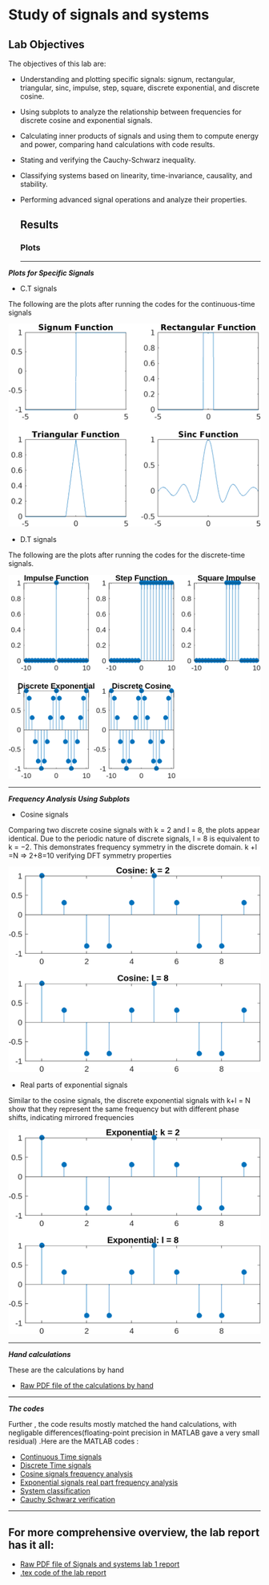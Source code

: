 # Study of signals and systems

## Lab Objectives

 The objectives of this lab are:
- Understanding and plotting specific signals: signum, rectangular, triangular, sinc, impulse, step, square, discrete exponential, and discrete cosine.
- Using subplots to analyze the relationship between frequencies for discrete cosine and exponential signals.
- Calculating inner products of signals and using them to compute energy and power, comparing hand calculations with code results.
- Stating and verifying the Cauchy-Schwarz inequality.
- Classifying systems based on linearity, time-invariance, causality, and stability.
- Performing advanced signal operations and analyze their properties.
  
  ## Results
  ### Plots
  ---
 ***Plots for Specific Signals***
 
 - C.T signals
 
 The following are the plots after running the codes for the continuous-time
 signals

![ Plots for Specific Signals-C.T signals](https://github.com/plochoidysis-ojwege/Signals-and-systems-lab/blob/main/Signals%20and%20systems%20lab%201/Results/Plots/Plot%20of%20%20CT%20signals.png)

 - D.T signals
   
The following are the plots after running the codes for the discrete-time signals.
 
![ Plots for Specific Signals-D.T signals](https://github.com/plochoidysis-ojwege/Signals-and-systems-lab/blob/main/Signals%20and%20systems%20lab%201/Results/Plots/Plot%20of%20DT%20signals.png)

---
***Frequency Analysis Using Subplots***

 - Cosine signals
   
Comparing two discrete cosine signals with k = 2 and l = 8, the plots appear identical. Due to the periodic nature of discrete signals, l = 8 is equivalent to k = −2. This demonstrates frequency symmetry in the discrete domain. k +l =N ⇒ 2+8=10 verifying DFT symmetry properties


![ Frequency Analysis Using Subplots-Cosine signals](https://github.com/plochoidysis-ojwege/Signals-and-systems-lab/blob/main/Signals%20and%20systems%20lab%201/Results/Plots/Plot%20of%20cosine%20signals.png)

 - Real parts of exponential signals


Similar to the cosine signals, the discrete exponential signals with k+l = N show that they represent the same frequency but with different phase shifts, indicating mirrored frequencies

![ Frequency Analysis Using Subplots-Real parts of exponential signals](https://github.com/plochoidysis-ojwege/Signals-and-systems-lab/blob/main/Signals%20and%20systems%20lab%201/Results/Plots/Plot%20of%20exponential%20signals.png)

---
***Hand calculations***

These are the calculations by hand
- [Raw PDF file of the calculations by hand](https://github.com/plochoidysis-ojwege/Signals-and-systems-lab/blob/main/Signals%20and%20systems%20lab%201/Results/calculations%20by%20hand/hands.pdf)

---
***The codes***

Further , the code results mostly matched the hand calculations, with negligable differences(floating-point precision in MATLAB gave a very small residual) .Here are the  MATLAB codes :
- [Continuous Time signals](https://github.com/plochoidysis-ojwege/Signals-and-systems-lab/blob/main/Signals%20and%20systems%20lab%201/Results/matlab%20codes/CT_signals.m)
- [Discrete Time signals](https://github.com/plochoidysis-ojwege/Signals-and-systems-lab/blob/main/Signals%20and%20systems%20lab%201/Results/matlab%20codes/DT_signals.m)
- [Cosine signals frequency analysis](https://github.com/plochoidysis-ojwege/Signals-and-systems-lab/blob/main/Signals%20and%20systems%20lab%201/Results/matlab%20codes/Cosine_signals_frequency_analysis.m)
- [Exponential signals real part frequency analysis](https://github.com/plochoidysis-ojwege/Signals-and-systems-lab/blob/main/Signals%20and%20systems%20lab%201/Results/matlab%20codes/Plot_of_exponential-signals_real_part_frequency_analysis.m)
- [System classification](https://github.com/plochoidysis-ojwege/Signals-and-systems-lab/blob/main/Signals%20and%20systems%20lab%201/Results/matlab%20codes/system_classification.m)
- [Cauchy Schwarz verification](https://github.com/plochoidysis-ojwege/Signals-and-systems-lab/blob/main/Signals%20and%20systems%20lab%201/Results/matlab%20codes/Cauchy_Schwarz.m)
---
## For more comprehensive overview, the lab report has it all: 
- [Raw PDF file of Signals and systems lab 1 report](https://github.com/plochoidysis-ojwege/Signals-and-systems-lab/blob/main/Signals%20and%20systems%20lab%201/The%20Lab%20Report/Signals_and_systems_Lab_1.pdf) 
- [.tex code of the lab report](https://github.com/plochoidysis-ojwege/Signals-and-systems-lab/blob/main/Signals%20and%20systems%20lab%201/The%20Lab%20Report/main.tex)
